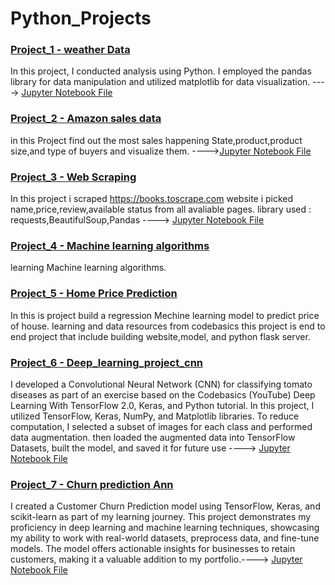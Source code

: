 # Python_Projects

### [Project_1 - weather Data](https://github.com/Akhilpm156/Python_Projects/tree/49f2538c8720ad391dcb974ec6c83b72f8e85cbb/Weather%20dataset)

In this project, I conducted analysis using Python. I employed the pandas library for data manipulation and utilized matplotlib for data visualization.  ---->  [Jupyter Notebook File](https://github.com/Akhilpm156/Python_Projects/blob/49f2538c8720ad391dcb974ec6c83b72f8e85cbb/Weather%20dataset/Weather%20Dataset.ipynb)

### [Project_2 - Amazon sales data](https://github.com/Akhilpm156/Python_Projects/tree/4d0b055d37cc6a42e29d374ffb619ae209c4e417/Amazon%20Sales%20Analysis)

in this Project find out the most sales happening State,product,product size,and type of buyers and visualize them. ---->[Jupyter Notebook File](https://github.com/Akhilpm156/Python_Projects/blob/4d0b055d37cc6a42e29d374ffb619ae209c4e417/Amazon%20Sales%20Analysis/Amazon%20sales.ipynb)


### [Project_3 - Web Scraping](https://github.com/Akhilpm156/Python_Projects/tree/5373ad46dde8647cad6e53ca28fcbbb0279820f8/web%20scraping%20project)
In this project i scraped https://books.toscrape.com website i picked name,price,review,available status from all avaliable pages.
library used : requests,BeautifulSoup,Pandas ----> [Jupyter Notebook File](https://github.com/Akhilpm156/Python_Projects/blob/5373ad46dde8647cad6e53ca28fcbbb0279820f8/web%20scraping%20project/book%20to%20scrap.ipynb)

### [Project_4 - Machine learning algorithms](https://github.com/Akhilpm156/Python_Projects/tree/104336fb780784b2dd03d21a204da059e5c24d30/Machine%20learning%20algorithms)

learning Machine learning algorithms.

### [Project_5 - Home Price Prediction](https://github.com/Akhilpm156/Python_Projects/tree/43495648d78b798f972fccbfe4a538cca8afb59e/home%20price%20Predict)

In this is project build a regression Mechine learning model to predict price of house. learning and data resources from codebasics
this project is end to end project that include building website,model, and python flask server.

### [Project_6 - Deep_learning_project_cnn](https://github.com/Akhilpm156/Python_Projects/tree/572fe74bb0dd02e34255da88229b54e2248bb6fa/Deep_learning_project_cnn)

I developed a Convolutional Neural Network (CNN) for classifying tomato diseases as part of an exercise based on the Codebasics (YouTube) Deep Learning With TensorFlow 2.0, Keras, and Python tutorial. In this project, I utilized TensorFlow, Keras, NumPy, and Matplotlib libraries. To reduce computation, I selected a subset of images for each class and performed data augmentation. then loaded the augmented data into TensorFlow Datasets, built the model, and saved it for future use   ----> [Jupyter Notebook File](https://github.com/Akhilpm156/Python_Projects/blob/572fe74bb0dd02e34255da88229b54e2248bb6fa/Deep_learning_project_cnn/Tomato%20disease.ipynb)

### [Project_7 - Churn prediction Ann](https://github.com/Akhilpm156/Python_Projects/tree/2aa1ef348848953fc0cb6d32164415d010eee2a7/Churn%20prediction%20Ann)

I created a Customer Churn Prediction model using TensorFlow, Keras, and scikit-learn as part of my learning journey. This project demonstrates my proficiency in deep learning and machine learning techniques, showcasing my ability to work with real-world datasets, preprocess data, and fine-tune models. The model offers actionable insights for businesses to retain customers, making it a valuable addition to my portfolio.----> [Jupyter Notebook File](https://github.com/Akhilpm156/Python_Projects/blob/2aa1ef348848953fc0cb6d32164415d010eee2a7/Churn%20prediction%20Ann/Customer%20Churn%20Prediction%20Using%20ANN.ipynb)
